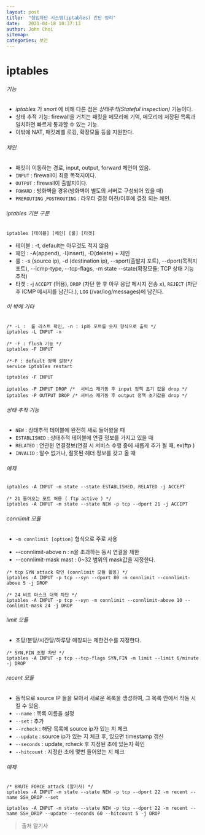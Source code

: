 ```yaml
---
layout: post
title:  "침입차단 시스템(iptables) 간단 정리"
date:   2021-04-18 10:37:13
author: John Choi
sitemap:
categories: 보안
---
```


# iptables

###### 기능
- _iptables_ 가 _snort_ 에  비해 다른 점은 _상태추적(Stateful inspection)_ 기능이다.
- 상태 추적 기능: firewall을 거치는 패킷을 메모리에 기억, 메모리에 저장된 목록과 일치하면 빠르게 통과할 수 있는 기능.
- 이밖에 NAT, 패킷레벨 로깅, 확장모듈 등을 지원한다.

###### 체인
- 패킷이 이동하는 경로, input, output, forward 체인이 있음.
- `INPUT` : firewall이 최종 목적지이다.
- `OUTPUT` : firewall이 출발지이다.
- `FOWARD` : 방화벽을 경유(방화벽이 별도의 서버로 구성되어 있을 때)
- `PREROUTING` ,`POSTROUTING` : 라우터 결정 이전/이후에 결정 되는 체인.

###### iptables 기본 구문
```console
iptables [테이블] [체인] [룰] [타겟]
```

- 테이블 : -t, default는 아무것도 적지 않음
- 체인 : -A(append), -I(insert), -D(delete) + 체인
- 룰 : -s (source ip), -d (destination ip), --sport(출발지 포트), --dport(목적지 포트), --icmp-type, --tcp-flags, -m state --state(확장모듈; TCP 상태 기능 추적)
- 타겟 : -j `ACCEPT` (허용), `DROP` (차단 한 후 아무 응답 메시지 전송 x), `REJECT` (차단 후 ICMP 메시지를 남긴다.), `LOG` (/var/log/messages)에 남긴다.

###### 이 밖에 기타
```console
/* -L :  룰 리스트 확인, -n : ip와 포트를 숫자 형식으로 출력 */
iptables -L INPUT -n

/* -F : flush 기능 */
iptables -F INPUT

/*-P : default 정책 설정*/
service iptables restart

iptables -F INPUT

iptables -P INPUT DROP /*  서비스 재기동 후 input 정책 초기 값을 drop */
iptables -P OUTPUT DROP /* 서비스 재기동 후 output 정책 초기값을 drop */

```

###### 상태 추적 기능
- `NEW` :  상태추적 테이블에 완전히 새로 들어왔을 때
- `ESTABLISHED` : 상태추적 테이블에 연결 정보를 가지고 있을 때
- `RELATED` : 연관된 연결정보(연결 시 서비스 수행 중에 새롭게 추가 될 때, ex)ftp )
- `INVALID` : 알수 없거나, 잘못된 헤더 정보를 갖고 올 때

###### 예제
```console
iptables -A INPUT -m state --state ESTABLISHED, RELATED -j ACCEPT

/* 21 들어오는 포트 허용 ( ftp active ) */
iptables -A INPUT -m state --state NEW -p tcp --dport 21 -j ACCEPT
```

###### connlimit 모듈
- `-m connlimit [option]`  형식으로 주로 사용

* --connlimit-above n : n을 초과하는 동시 연결을 제한
* --connlimit-mask mast : 0~32 범위의 mask값을 지정한다.


```console
/* tcp SYN attack 확인 (connlimit 모듈 활용) */
iptables -A INPUT -p tcp --syn --dport 80 -m connlimit --connlimit-above 5 -j DROP  

/* 24 비트 마스크 대역 차단 */
iptables -A INPUT -p tcp --syn -m connlimit --connlimit-above 10 --conlimit-mask 24 -j DROP

```

###### limit 모듈
- 초당/분당/시간당/하루당 매칭되는 제한건수를 지정한다.

```console
/* SYN,FIN 조합 차단 */
iptables -A INPUT -p tcp --tcp-flags SYN,FIN -m limit --limit 6/minute -j DROP

```


###### recent 모듈
- 동적으로 source IP 들을 모아서 새로운 목록을 생성하여, 그 목록 안에서 작동 시킬 수 있음.
- `--name` :  목록 이름을 설정
- `--set` : 추가
- `--rcheck` : 해당 목록에 source ip가 있는 지 체크
- `--update` : source ip가 있는 지 체크 후, 있으면 timestamp 갱신
- `--seconds` : update, rcheck 후 지정된 초에 있는지 확인
- `--hitcount` : 지정한 초에 몇번 들어왔는 지 체크

###### 예제

```console
/* BRUTE FORCE attack (알기사) */
iptables -A INPUT -m state --state NEW -p tcp --dport 22 -m recent --name SSH_DROP --set

iptables -A INPUT -m state --state NEW -p tcp --dport 22 -m recent --name SSH_DROP --update --seconds 60 --hitcount 5 -j DROP 

```


>출처 알기사





